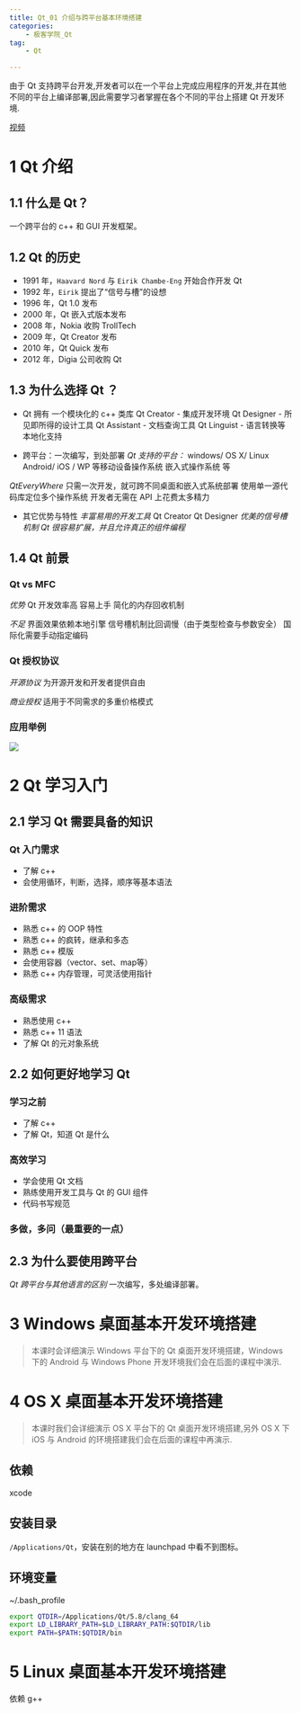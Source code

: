 ```yaml
---
title: Qt_01 介绍与跨平台基本环境搭建
categories:
    - 极客学院_Qt
tag:
    - Qt

---
```


由于 Qt 支持跨平台开发,开发者可以在一个平台上完成应用程序的开发,并在其他不同的平台上编译部署,因此需要学习者掌握在各个不同的平台上搭建 Qt 开发环境.  

[视频](http://www.jikexueyuan.com/course/812.html)

# 1 Qt 介绍 

## 1.1 什么是 Qt？
一个跨平台的 c++ 和 GUI 开发框架。

## 1.2 Qt 的历史
+  1991 年，`Haavard Nord` 与 `Eirik Chambe-Eng` 开始合作开发 Qt
+  1992 年，`Eirik` 提出了“信号与槽”的设想
+  1996 年，Qt 1.0 发布
+  2000 年，Qt 嵌入式版本发布
+  2008 年，Nokia 收购 TrollTech
+  2009 年，Qt Creator 发布
+  2010 年，Qt Quick 发布
+  2012 年，Digia 公司收购 Qt

## 1.3 为什么选择 Qt ？
+ Qt 拥有
一个模块化的 c++ 类库
Qt Creator - 集成开发环境
Qt Designer - 所见即所得的设计工具
Qt Assistant - 文档查询工具
Qt Linguist - 语言转换等本地化支持

+ 跨平台：一次编写，到处部署
*Qt 支持的平台：*
windows/ OS X/ Linux
Android/ iOS / WP 等移动设备操作系统
嵌入式操作系统 等

*QtEveryWhere*
只需一次开发，就可跨不同桌面和嵌入式系统部署
使用单一源代码库定位多个操作系统
开发者无需在 API 上花费太多精力

+ 其它优势与特性
*丰富易用的开发工具*
Qt Creator
Qt Designer
*优美的信号槽机制*
*Qt 很容易扩展，并且允许真正的组件编程*

## 1.4 Qt 前景

### Qt vs MFC
*优势*
Qt 开发效率高
容易上手
简化的内存回收机制

*不足*
界面效果依赖本地引擎
信号槽机制比回调慢（由于类型检查与参数安全）
国际化需要手动指定编码

### Qt 授权协议
*开源协议*
为开源开发和开发者提供自由

*商业授权*
适用于不同需求的多重价格模式

### 应用举例
![](http://cdn.mengqingshen.com/32C01147-B9AC-478E-AA18-C2C8F09CC213.png)


# 2 Qt 学习入门
## 2.1 学习 Qt 需要具备的知识
### Qt 入门需求

+ 了解 c++
+ 会使用循环，判断，选择，顺序等基本语法

### 进阶需求

+ 熟悉 c++ 的 OOP 特性
+ 熟悉 c++ 的疯转，继承和多态
+ 熟悉 c++ 模版
+ 会使用容器（vector、set、map等）
+ 熟悉 c++ 内存管理，可灵活使用指针

### 高级需求

+ 熟悉使用 c++
+ 熟悉 c++ 11 语法
+ 了解 Qt 的元对象系统

## 2.2 如何更好地学习 Qt

### 学习之前

+ 了解 c++
+ 了解 Qt，知道 Qt 是什么

### 高效学习

+ 学会使用 Qt 文档
+ 熟练使用开发工具与 Qt 的 GUI 组件
+ 代码书写规范

### 多做，多问（最重要的一点）

## 2.3 为什么要使用跨平台
*Qt 跨平台与其他语言的区别*
一次编写，多处编译部署。

# 3 Windows 桌面基本开发环境搭建
> 本课时会详细演示 Windows 平台下的 Qt 桌面开发环境搭建，Windows 下的 Android 与 Windows Phone 开发环境我们会在后面的课程中演示.  

# 4 OS X 桌面基本开发环境搭建
> 本课时我们会详细演示 OS X 平台下的 Qt 桌面开发环境搭建,另外 OS X 下 iOS 与 Android 的环境搭建我们会在后面的课程中再演示.  

## 依赖
 xcode
## 安装目录
`/Applications/Qt`，安装在别的地方在 launchpad 中看不到图标。

## 环境变量
~/.bash_profile

```bash
export QTDIR=/Applications/Qt/5.8/clang_64
export LD_LIBRARY_PATH=$LD_LIBRARY_PATH:$QTDIR/lib
export PATH=$PATH:$QTDIR/bin
```

# 5 Linux 桌面基本开发环境搭建
依赖 g++


